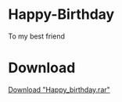 # Happy-Birthday
To my best friend

# Download

[Download "Happy_birthday.rar"](https://github.com/plantcraft94/Happy-Birthday/releases/tag/Release)
